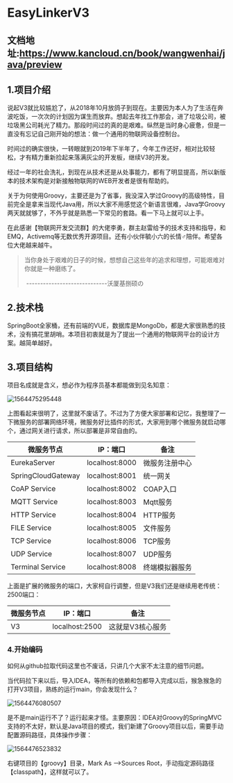 # EasyLinkerV3
## 文档地址:https://www.kancloud.cn/book/wangwenhai/java/preview
## 1.项目介绍

​        说起V3就比较尴尬了，从2018年10月放鸽子到现在。主要因为本人为了生活在奔波吃饭，一次次的计划因为谋生而放弃。想起去年找工作那会，进了垃圾公司，被垃圾黑公司耗光了精力。那段时间过的真的是艰难。纵然是当时身心疲惫，但是一直没有忘记自己刚开始的想法：做一个通用的物联网设备控制台。

​         时间过的确实很快，一转眼就到2019年下半年了，今年工作还好，相对比较轻松，才有精力重新捡起来落满灰尘的开发板，继续V3的开发。

​         经过一年的社会洗礼，到现在从技术还是从处事能力，都有了明显提高，所以新版本的技术架构是对新接触物联网的WEB开发者是很有帮助的。

​        关于为何使用Groovy，主要还是为了省事，我没深入学过Groovy的高级特性，目前完全是拿来当现代Java用，所以大家不用感觉这个新语言很难，Java学Groovy两天就就够了，不外乎就是熟悉一下常见的套路。看一下马上就可以上手。

​        在此感谢【物联网开发交流群】的大佬李勇，群主赵雷给予的技术支持和指导，和EMQ，Activemq等无数优秀开源项目。还有小伙伴毓小六的长情♂陪伴。希望各位大佬越来越牛。

> 当你身处于艰难的日子的时候，想想自己这些年的追求和理想，可能艰难对你就是一种磨练了。
>
> ​                                                                                                                 -----------------------------沃厦基捌硕の

## 2.技术栈

​        SpringBoot全家桶，还有前端的VUE，数据库是MongoDb，都是大家很熟悉的技术，没有搞花里胡哨。本项目初衷就是为了提出一个通用的物联网平台的设计方案。越简单越好。

## 3.项目结构

项目名成就是含义，想必作为程序员基本都能做到见名知意：

![1564475295448](C:\Users\admin\Github\easyboot\doc_pic\1564475295448.png)

上图看起来很明了，这里就不废话了。不过为了方便大家部署和记忆，我整理了一下微服务的部署网络环境，微服务好比插件的形式，大家用到哪个微服务就启动哪个，通过网关进行请求，所以部署是非常自由的。

| 微服务节点         | IP：端口       | 备注           |
| ------------------ | -------------- | -------------- |
| EurekaServer       | localhost:8000 | 微服务注册中心 |
| SpringCloudGateway | localhost:8001 | 统一网关       |
| CoAP Service       | localhost:8002 | COAP入口       |
| MQTT Service       | localhost:8003 | Mqtt服务       |
| HTTP Service       | localhost:8004 | HTTP服务       |
| FILE Service       | localhost:8005 | 文件服务       |
| TCP Service        | localhost:8006 | TCP服务        |
| UDP Service        | localhost:8007 | UDP服务        |
| Terminal Service   | localhost:8008 | 终端模拟器服务 |

上面是扩展的微服务的端口，大家柯自行调整，但是V3我们还是继续用老传统：2500端口：

| 微服务节点 | IP：端口       | 备注             |
| ---------- | -------------- | ---------------- |
| V3         | localhost:2500 | 这就是V3核心服务 |

### 4.开始编码

如何从github拉取代码这里也不废话，只讲几个大家不太注意的细节问题。

当代码拉下来以后，导入IDEA，等所有的依赖和包都导入完成以后，猴急猴急的打开V3项目，熟练的运行main，你会发现什么？

![1564476080507](/doc_pic/1564476080507.png)

是不是main运行不了？运行起来才怪。主要原因：IDEA对Groovy的SpringMVC支持的不太好，默认是Java项目的模式，我们新建了Groovy项目以后，需要手动配置源码路径，具体操作步骤：

![1564476523832](/doc_pic/1564476523832.png)

右键项目的【groovy】目录，Mark As -->Sources Root，手动指定源码路径【classpath】，这样就可以了。